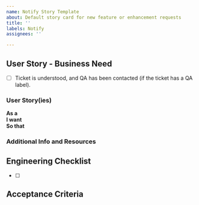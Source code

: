 ```yaml
---
name: Notify Story Template
about: Default story card for new feature or enhancement requests
title: ''
labels: Notify
assignees: ''

---
```


<!--
Remove any comment indicators like the one above or below if you want to include a section. 
We do not need what to write showing up in tickets though, so please do not uncomment those descriptions.
-->

## User Story - Business Need

- [ ] Ticket is understood, and QA has been contacted (if the ticket has a QA label).

<!--_**Required.** Please note you can have more than one story, if applicable. If this is technical work to achieve a larger initiative, the user story should represent that piece of the initiative so it’s clear what problem we are solving._-->

### User Story(ies)

**As a**    <!-- describe the affected user --><br>
**I want**  <!-- describe the need          --><br>
**So that** <!-- describe the outcome]      --> 

### Additional Info and Resources
<!--Always attempt to include additional information.  This could include screenshots, log snippets, links to applicable code files, and/or articles/websites that have relevant info on the issue. Leave blank if n/a.-->

## Engineering Checklist

- [ ] 

## Acceptance Criteria
<!--_**Required**_
- e.g. when I send an email using an identifier, we retrieve the user’s email address in VA Profile and successfully deliver the email to that recipient-->

<!--
## QA Considerations
_Populate with suggested QA actions if applicable. Leave blank if QA is not applicable on this ticket._
-->

<!--
## Potential Dependencies
_Leave blank if n/a_
-->

<!--
## Out of Scope
_Leave blank if n/a_
-->

